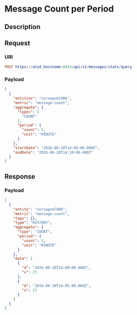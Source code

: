 # Message Count per Period

## Description

## Request

### URI

```elm
POST https://atsd_hostname:8443/api/v1/messages/stats/query
```

### Payload

```json
[
  {
    "entities": "nurswgvml006",
    "metric": "message-count",
    "aggregate": {
      "types": [
        "COUNT"
      ],
      "period": {
        "count": 5,
        "unit": "MINUTE"
      }
    },
    "startDate": "2016-06-20T14:00:00.000Z",
    "endDate": "2016-06-20T14:10:00.000Z"
  }
]
```

## Response

### Payload

```json
[
  {
    "entity": "nurswgvml006",
    "metric": "message-count",
    "tags": {},
    "type": "HISTORY",
    "aggregate": {
      "type": "COUNT",
      "period": {
        "count": 5,
        "unit": "MINUTE"
      }
    },
    "data": [
      {
        "d": "2016-06-20T14:00:00.000Z",
        "v": 23
      },
      {
        "d": "2016-06-20T14:05:00.000Z",
        "v": 17
      }
    ]
  }
]
```